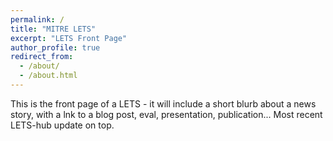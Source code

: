 ```yaml
---
permalink: /
title: "MITRE LETS"
excerpt: "LETS Front Page"
author_profile: true
redirect_from: 
  - /about/
  - /about.html
---
```


This is the front page of a LETS - it will include a short blurb about a news story, with a lnk to a blog post, eval, presentation, publication... Most recent LETS-hub update on top. 
